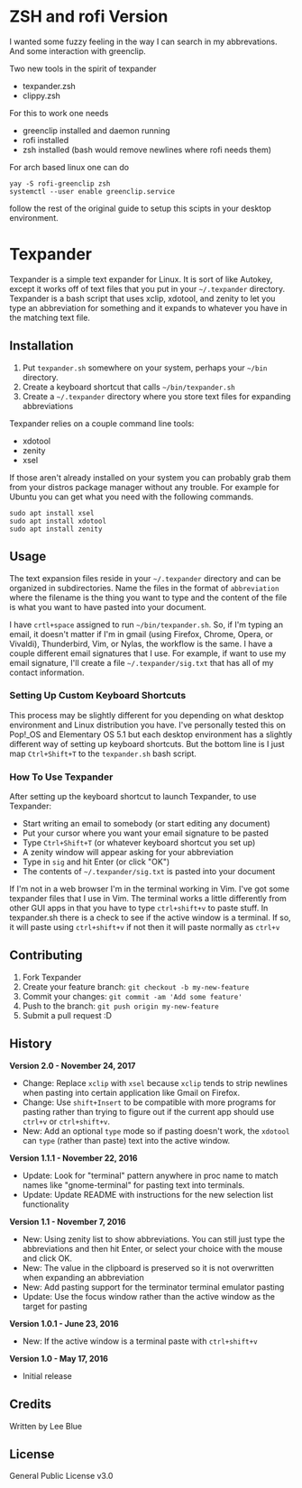 # ZSH and rofi Version

I wanted some fuzzy feeling in the way I can search in my abbrevations. And some interaction with greenclip.

Two new tools in the spirit of texpander

* texpander.zsh
* clippy.zsh

For this to work one needs 

* greenclip installed and daemon running
* rofi installed
* zsh installed (bash would remove newlines where rofi needs them)

For arch based linux one can do 

```
yay -S rofi-greenclip zsh
systemctl --user enable greenclip.service
```

follow the rest of the original guide to setup this scipts in your desktop environment.

# Texpander

Texpander is a simple text expander for Linux. It is sort of like Autokey, except it works off of text files that you put in your `~/.texpander` directory. Texpander is a bash script that uses xclip, xdotool, and zenity to let you type an abbreviation for something and it expands to whatever you have in the matching text file.

## Installation

1. Put `texpander.sh` somewhere on your system, perhaps your `~/bin` directory.
1. Create a keyboard shortcut that calls `~/bin/texpander.sh`
1. Create a `~/.texpander` directory where you store text files for expanding abbreviations

Texpander relies on a couple command line tools:

- xdotool
- zenity
- xsel

If those aren't already installed on your system you can probably grab them from your distros package manager without any trouble. For example for Ubuntu you can get what you need with the following commands.

```
sudo apt install xsel 
sudo apt install xdotool 
sudo apt install zenity
```

## Usage

The text expansion files reside in your `~/.texpander` directory and can be organized in subdirectories. Name the files in the format of `abbreviation` where the filename is the thing you want to type and the content of the file is what you want to have pasted into your document.

I have `crtl+space` assigned to run `~/bin/texpander.sh`. So, if I'm typing an email, it doesn't matter if I'm in gmail (using Firefox, Chrome, Opera, or Vivaldi), Thunderbird, Vim, or Nylas, the workflow is the same. I have a couple different email signatures that I use. For example, if want to use my email signature, I'll create a file `~/.texpander/sig.txt` that has all of my contact information.

### Setting Up Custom Keyboard Shortcuts

This process may be slightly different for you depending on what desktop environment and Linux distribution you have. I've personally tested this on Pop!_OS and Elementary OS 5.1 but each desktop environment has a slightly different way of setting up keyboard shortcuts. But the bottom line is I just map `Ctrl+Shift+T` to the `texpander.sh` bash script. 

### How To Use Texpander

After setting up the keyboard shortcut to launch Texpander, to use Texpander:

- Start writing an email to somebody (or start editing any document)
- Put your cursor where you want your email signature to be pasted
- Type `Ctrl+Shift+T` (or whatever keyboard shortcut you set up)
- A zenity window will appear asking for your abbreviation
- Type in `sig` and hit Enter (or click "OK")
- The contents of `~/.texpander/sig.txt` is pasted into your document

If I'm not in a web browser I'm in the terminal working in Vim. I've got some texpander files that I use in Vim. The terminal works a little differently from other GUI apps in that you have to type `ctrl+shift+v` to paste stuff. In texpander.sh there is a check to see if the active window is a terminal. If so, it will paste using `ctrl+shift+v` if not then it will paste normally as `ctrl+v`

## Contributing

1. Fork Texpander
2. Create your feature branch: `git checkout -b my-new-feature`
3. Commit your changes: `git commit -am 'Add some feature'`
4. Push to the branch: `git push origin my-new-feature`
5. Submit a pull request :D

## History

**Version 2.0 - November 24, 2017**

- Change: Replace `xclip` with `xsel` because `xclip` tends to strip newlines when pasting into certain application like Gmail on Firefox.
- Change: Use `shift+Insert` to be compatible with more programs for pasting rather than trying to figure out if the current app should use `ctrl+v` or `ctrl+shift+v`.
- New: Add an optional `type` mode so if pasting doesn't work, the `xdotool` can `type` (rather than paste) text into the active window.

**Version 1.1.1 - November 22, 2016**

- Update: Look for "terminal" pattern anywhere in proc name to match names like "gnome-terminal" for pasting text into terminals.
- Update: Update README with instructions for the new selection list functionality

**Version 1.1 - November 7, 2016**

- New: Using zenity list to show abbreviations. You can still just type the abbreviations and then hit Enter, or select your choice with the mouse and click OK.
- New: The value in the clipboard is preserved so it is not overwritten when expanding an abbreviation
- New: Add pasting support for the terminator terminal emulator pasting
- Update: Use the focus window rather than the active window as the target for pasting


**Version 1.0.1 - June 23, 2016**

- New: If the active window is a terminal paste with `ctrl+shift+v`

**Version 1.0 - May 17, 2016**

- Initial release

## Credits

Written by Lee Blue

## License

General Public License v3.0

